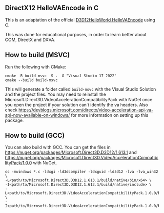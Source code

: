 ## DirectX12 HelloVAEncode in C
This is an adaptation of the official [D3D12HelloWorld HelloVAEncode](https://github.com/microsoft/DirectX-Graphics-Samples/tree/master/Samples/Desktop/D3D12HelloWorld/src/HelloVAEncode) using C.

This was done for educational purposes, in order to learn better about COM, DirectX and DXVA.

## How to build (MSVC)
Run the following with CMake:

```
cmake -B build-msvc -S . -G "Visual Studio 17 2022"
cmake --build build-msvc
```

This will generate a folder called `build-msvc` with the Visual Studio Solution and the project files. You may need to reinstall the Microsoft.Direct3D.VideoAccelerationCompatibilityPack with NuGet once you open the project if your solution can't identify the va headers. Also check https://devblogs.microsoft.com/directx/video-acceleration-api-va-api-now-available-on-windows/ for more information on setting up this package.

## How to build (GCC)

You can also build with GCC. You can get the files in https://nuget.org/packages/Microsoft.Direct3D.D3D12/1.613.1 and https://nuget.org/packages/Microsoft.Direct3D.VideoAccelerationCompatibilityPack/1.0.0 with NuGet.

```
cc -mwindows *.c -ldxgi -ld3dcompiler -ldxguid -ld3d12 -lva -lva_win32 \
-L<path/to/Microsoft.Direct3D.D3D12.1.613.1/build/native/bin/x64> \
-I<path/to/Microsoft.Direct3D.D3D12.1.613.1/build/native/include> \
-L<path/to/Microsoft.Direct3D.VideoAccelerationCompatibilityPack.1.0.0/build/native/x64/lib> \
-I<path/to/Microsoft.Direct3D.VideoAccelerationCompatibilityPack.1.0.0/build/native/x64/include>
```
